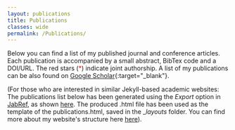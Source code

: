 ```yaml
---
layout: publications
title: Publications
classes: wide
permalink: /Publications/
---
```


Below you can find a list of my published journal and conference articles.
Each publication is accompanied by a small abstract, BibTex code and a DOI/URL.
The red stars (<span style="color:red">\*</span>) indicate joint authorship. 
A list of my publications can be also found on [Google Scholar](https://scholar.google.co.uk/citations?user=LvApgFAAAAAJ&hl=en){:target="_blank"}.

(For those who are interested in similar Jekyll-based academic websites: The publications list below has been generated using the *Export* option in [JabRef](jabref.org), as shown [here](http://help.jabref.org/en/CustomExports). The produced .html file has been used as the template of the publications.html, saved in the _*layouts* folder. You can find more about my website's structure here [here](https://github.com/kostaspapadimitriou)).

 


